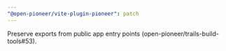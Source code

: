 ```yaml
---
"@open-pioneer/vite-plugin-pioneer": patch
---
```


Preserve exports from public app entry points (open-pioneer/trails-build-tools#53).
